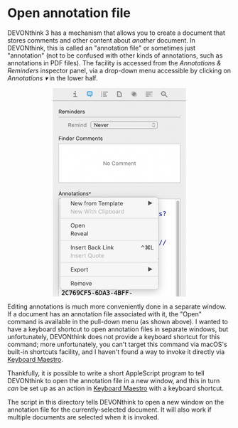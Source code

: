 # Open annotation file

DEVONthink 3 has a mechanism that allows you to create a document that stores comments and other content about _another_ document. In DEVONthink, this is called an "annotation file" or sometimes just "annotation" (not to be confused with other kinds of annotations, such as annotations in PDF files). The facility is accessed from the _Annotations & Reminders_ inspector panel, via a drop-down menu accessible by clicking on _Annotations ▾_ in the lower half.

<p align="center">
    <img align="center" width="300px" src="https://github.com/mhucka/devonthink-hacks/blob/main/open-annotation-file/annotations-drop-down.png">
<p>

Editing annotations is much more conveniently done in a separate window. If a document has an annotation file associated with it, the "Open" command is available in the pull-down menu (as shown above). I wanted to have a keyboard shortcut to open annotation files in separate windows, but unfortunately, DEVONthink does not provide a keyboard shortcut for this command; more unfortunately, you can't target this command via macOS's built-in shortcuts facility, and I haven't found a way to invoke it directly via [Keyboard Maestro](https://www.keyboardmaestro.com/main/).

Thankfully, it _is_ possible to write a short AppleScript program to tell DEVONthink to open the annotation file in a new window, and this in turn _can_ be set up as an action in [Keyboard Maestro](https://www.keyboardmaestro.com/main/) with a keyboard shortcut. 

The script in this directory tells DEVONthink to open a new window on the annotation file for the currently-selected document. It will also work if multiple documents are selected when it is invoked.

